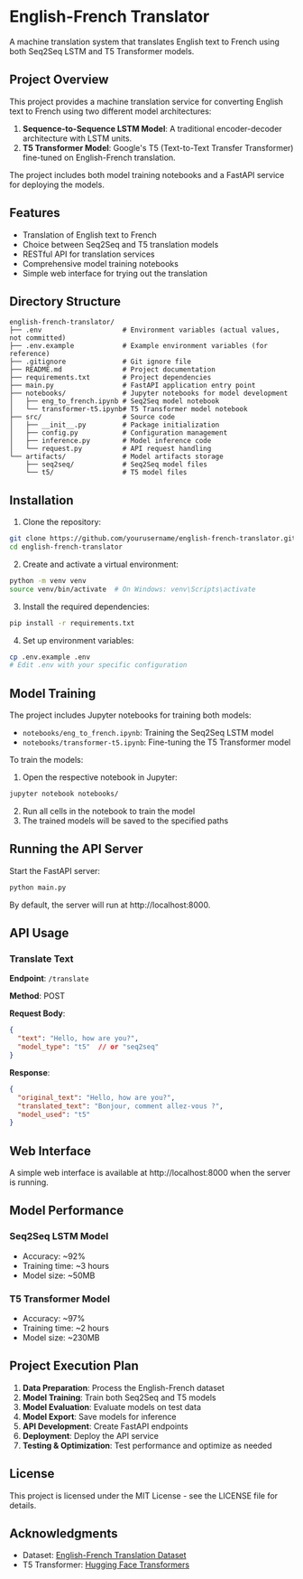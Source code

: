 # English-French Translator

A machine translation system that translates English text to French using both Seq2Seq LSTM and T5 Transformer models.

## Project Overview

This project provides a machine translation service for converting English text to French using two different model architectures:

1. **Sequence-to-Sequence LSTM Model**: A traditional encoder-decoder architecture with LSTM units.
2. **T5 Transformer Model**: Google's T5 (Text-to-Text Transfer Transformer) fine-tuned on English-French translation.

The project includes both model training notebooks and a FastAPI service for deploying the models.

## Features

- Translation of English text to French
- Choice between Seq2Seq and T5 translation models
- RESTful API for translation services
- Comprehensive model training notebooks
- Simple web interface for trying out the translation

## Directory Structure

```
english-french-translator/
├── .env                    # Environment variables (actual values, not committed)
├── .env.example            # Example environment variables (for reference)
├── .gitignore              # Git ignore file
├── README.md               # Project documentation
├── requirements.txt        # Project dependencies
├── main.py                 # FastAPI application entry point
├── notebooks/              # Jupyter notebooks for model development
│   ├── eng_to_french.ipynb # Seq2Seq model notebook
│   └── transformer-t5.ipynb# T5 Transformer model notebook
├── src/                    # Source code
│   ├── __init__.py         # Package initialization
│   ├── config.py           # Configuration management
│   ├── inference.py        # Model inference code
│   └── request.py          # API request handling
└── artifacts/              # Model artifacts storage
    ├── seq2seq/            # Seq2Seq model files
    └── t5/                 # T5 model files
```

## Installation

1. Clone the repository:
```bash
git clone https://github.com/yourusername/english-french-translator.git
cd english-french-translator
```

2. Create and activate a virtual environment:
```bash
python -m venv venv
source venv/bin/activate  # On Windows: venv\Scripts\activate
```

3. Install the required dependencies:
```bash
pip install -r requirements.txt
```

4. Set up environment variables:
```bash
cp .env.example .env
# Edit .env with your specific configuration
```

## Model Training

The project includes Jupyter notebooks for training both models:

- `notebooks/eng_to_french.ipynb`: Training the Seq2Seq LSTM model
- `notebooks/transformer-t5.ipynb`: Fine-tuning the T5 Transformer model

To train the models:

1. Open the respective notebook in Jupyter:
```bash
jupyter notebook notebooks/
```

2. Run all cells in the notebook to train the model
3. The trained models will be saved to the specified paths

## Running the API Server

Start the FastAPI server:

```bash
python main.py
```

By default, the server will run at http://localhost:8000.

## API Usage

### Translate Text

**Endpoint**: `/translate`

**Method**: POST

**Request Body**:
```json
{
  "text": "Hello, how are you?",
  "model_type": "t5"  // or "seq2seq"
}
```

**Response**:
```json
{
  "original_text": "Hello, how are you?",
  "translated_text": "Bonjour, comment allez-vous ?",
  "model_used": "t5"
}
```

## Web Interface

A simple web interface is available at http://localhost:8000 when the server is running.

## Model Performance

### Seq2Seq LSTM Model
- Accuracy: ~92%
- Training time: ~3 hours
- Model size: ~50MB

### T5 Transformer Model
- Accuracy: ~97%
- Training time: ~2 hours
- Model size: ~230MB

## Project Execution Plan

1. **Data Preparation**: Process the English-French dataset
2. **Model Training**: Train both Seq2Seq and T5 models
3. **Model Evaluation**: Evaluate models on test data
4. **Model Export**: Save models for inference
5. **API Development**: Create FastAPI endpoints
6. **Deployment**: Deploy the API service
7. **Testing & Optimization**: Test performance and optimize as needed

## License

This project is licensed under the MIT License - see the LICENSE file for details.

## Acknowledgments

- Dataset: [English-French Translation Dataset](https://www.kaggle.com/datasets/devicharith/language-translation-englishfrench)
- T5 Transformer: [Hugging Face Transformers](https://huggingface.co/docs/transformers/model_doc/t5)
